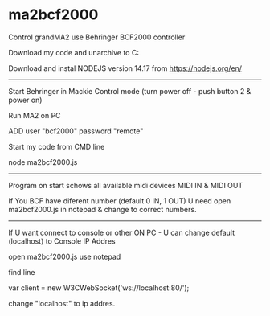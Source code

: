 # ma2bcf2000
Control grandMA2 use Behringer BCF2000 controller



Download my code and unarchive to C:

Download and instal NODEJS version 14.17  from https://nodejs.org/en/


---------------

Start Behringer in Mackie Control mode (turn power off - push button 2 & power on) 

Run MA2 on PC

ADD user "bcf2000" password "remote"


Start my code from CMD line

node ma2bcf2000.js



--------------------

Program on start schows all available midi devices MIDI IN & MIDI OUT


If You BCF have diferent number (default 0 IN, 1 OUT) U need open ma2bcf2000.js in notepad & change to correct numbers.

--------------------


If U want connect to console or other ON PC - U can change default (localhost) to Console IP Addres

open ma2bcf2000.js use notepad

find line

var client = new W3CWebSocket('ws://localhost:80/');


change "localhost" to ip addres. 
